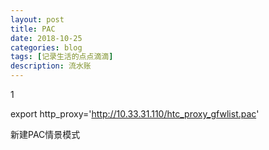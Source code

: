 ```yaml
---
layout: post
title: PAC
date: 2018-10-25
categories: blog
tags: [记录生活的点点滴滴]
description: 流水账
---
```


1 

export http_proxy='http://10.33.31.110/htc_proxy_gfwlist.pac'

新建PAC情景模式







